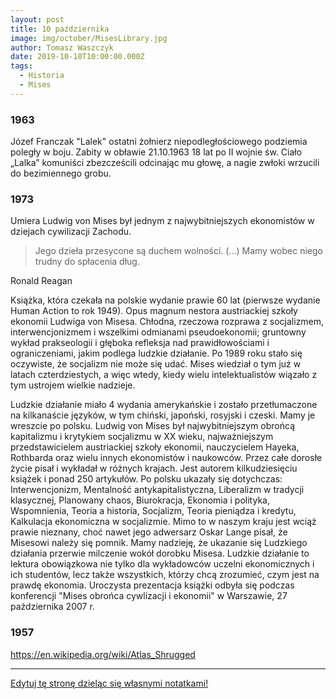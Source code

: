 ```yaml
---
layout: post
title: 10 października
image: img/october/MisesLibrary.jpg
author: Tomasz Waszczyk
date: 2019-10-10T10:00:00.000Z
tags:
  - Historia
  - Mises
---
```


### 1963

Józef Franczak "Lalek" ostatni żołnierz niepodległościowego podziemia poległy w boju. Zabity w obławie 21.10.1963 18 lat po II wojnie św. Ciało „Lalka” komuniści zbezcześcili odcinając mu głowę, a nagie zwłoki wrzucili do bezimiennego grobu.

### 1973

Umiera Ludwig von Mises był jednym z najwybitniejszych ekonomistów w dziejach cywilizacji Zachodu.

> Jego dzieła przesycone są duchem wolności. (...) Mamy wobec niego trudny do spłacenia dług.

Ronald Reagan

Książka, która czekała na polskie wydanie prawie 60 lat (pierwsze wydanie Human Action to rok 1949). Opus magnum nestora austriackiej szkoły ekonomii Ludwiga von Misesa. Chłodna, rzeczowa rozprawa z socjalizmem, interwencjonizmem i wszelkimi odmianami pseudoekonomii; gruntowny wykład prakseologii i głęboka refleksja nad prawidłowościami i ograniczeniami, jakim podlega ludzkie działanie. Po 1989 roku stało się oczywiste, że socjalizm nie może się udać. Mises wiedział o tym już w latach czterdziestych, a więc wtedy, kiedy wielu intelektualistów wiązało z tym ustrojem wielkie nadzieje.

Ludzkie działanie miało 4 wydania amerykańskie i zostało przetłumaczone na kilkanaście języków, w tym chiński, japoński, rosyjski i czeski. Mamy je wreszcie po polsku. Ludwig von Mises był najwybitniejszym obrońcą kapitalizmu i krytykiem socjalizmu w XX wieku, najważniejszym przedstawicielem austriackiej szkoły ekonomii, nauczycielem Hayeka, Rothbarda oraz wielu innych ekonomistów i naukowców. Przez całe dorosłe życie pisał i wykładał w różnych krajach. Jest autorem kilkudziesięciu książek i ponad 250 artykułów. Po polsku ukazały się dotychczas: Interwencjonizm, Mentalność antykapitalistyczna, Liberalizm w tradycji klasycznej, Planowany chaos, Biurokracja, Ekonomia i polityka, Wspomnienia, Teoria a historia, Socjalizm, Teoria pieniądza i kredytu, Kalkulacja ekonomiczna w socjalizmie. Mimo to w naszym kraju jest wciąż prawie nieznany, choć nawet jego adwersarz Oskar Lange pisał, że Misesowi należy się pomnik. Mamy nadzieję, że ukazanie się Ludzkiego działania przerwie milczenie wokół dorobku Misesa. Ludzkie działanie to lektura obowiązkowa nie tylko dla wykładowców uczelni ekonomicznych i ich studentów, lecz także wszystkich, którzy chcą zrozumieć, czym jest na prawdę ekonomia. Uroczysta prezentacja książki odbyła się podczas konferencji "Mises obrońca cywlizacji i ekonomii" w Warszawie, 27 października 2007 r.

### 1957

https://en.wikipedia.org/wiki/Atlas_Shrugged

---

<a href="https://github.com/TomaszWaszczyk/historia.waszczyk.com/edit/master/src/content/october-10.md" target="_blank">Edytuj tę stronę dzieląc się własnymi notatkami!</a>
